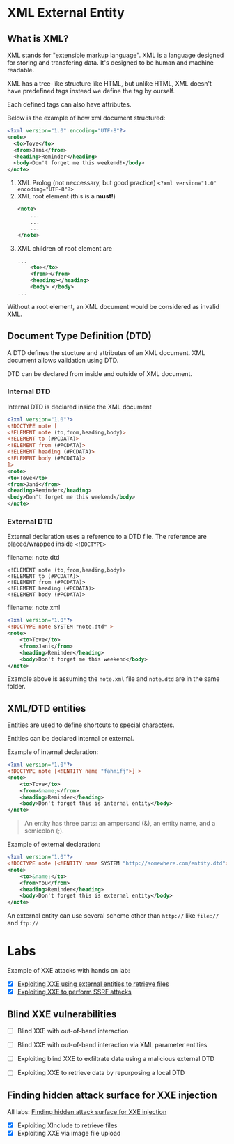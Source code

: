 # XML External Entity

## What is XML?

XML stands for "extensible markup language". XML is a language designed for storing and transfering data. It's designed to be human and machine readable.   

XML has a tree-like structure like HTML, but unlike HTML, XML doesn't have predefined tags instead we define the tag by ourself.  

Each defined tags can also have attributes.

Below is the example of how xml document structured:

```xml
<?xml version="1.0" encoding="UTF-8"?> 
<note>
  <to>Tove</to>
  <from>Jani</from>
  <heading>Reminder</heading>
  <body>Don't forget me this weekend!</body>
</note> 
```

1. XML Prolog (not neccessary, but good practice)
`<?xml version="1.0" encoding="UTF-8"?>`
2. XML root element (this is a **must!**)
	```xml
	<note> 
		...
		...
		...
	</note>
	```
3. XML children of root element are 
	```xml
	...
		<to></to>
		<from></from>
		<heading></heading>
		<body> </body>
	...
	```

Without a root element, an XML document would be considered as invalid XML.

## Document Type Definition (DTD)

A DTD defines the stucture and attributes of an XML document. XML document allows validation using DTD.  

DTD can be declared from inside and outside of XML document. 
  
### Internal DTD 
Internal DTD is declared inside the XML document

```xml
<?xml version="1.0"?>
<!DOCTYPE note [
<!ELEMENT note (to,from,heading,body)>
<!ELEMENT to (#PCDATA)>
<!ELEMENT from (#PCDATA)>
<!ELEMENT heading (#PCDATA)>
<!ELEMENT body (#PCDATA)>
]>
<note>
<to>Tove</to>
<from>Jani</from>
<heading>Reminder</heading>
<body>Don't forget me this weekend</body>
</note>
``` 


### External DTD

External declaration uses a reference to a DTD file. The reference are placed/wrapped inside `<!DOCTYPE>`  

filename: note.dtd
```
<!ELEMENT note (to,from,heading,body)>
<!ELEMENT to (#PCDATA)>
<!ELEMENT from (#PCDATA)>
<!ELEMENT heading (#PCDATA)>
<!ELEMENT body (#PCDATA)>
```

filename: note.xml
```xml
<?xml version="1.0"?>
<!DOCTYPE note SYSTEM "note.dtd" > 
<note>
	<to>Tove</to>
	<from>Jani</from>
	<heading>Reminder</heading>
	<body>Don't forget me this weekend</body>
</note>
```

Example above is assuming the `note.xml` file and `note.dtd` are in the same folder.


## XML/DTD entities

Entities are used to define shortcuts to special characters.  

Entities can be declared internal or external.  

Example of internal declaration:
```xml
<?xml version="1.0"?>
<!DOCTYPE note [<!ENTITY name "fahmifj">] >
<note>
	<to>Tove</to>
	<from>&name;</from>
	<heading>Reminder</heading>
	<body>Don't forget this is internal entity</body>
</note>
```

> An entity has three parts: an ampersand (&), an entity name, and a semicolon (;).


Example of external declaration:
```xml
<?xml version="1.0"?>
<!DOCTYPE note [<!ENTITY name SYSTEM "http://somewhere.com/entity.dtd">] >
<note>
	<to>&name;</to>
	<from>You</from>
	<heading>Reminder</heading>
	<body>Don't forget this is external entity</body>
</note>
```

An external entity can use several scheme other than `http://` like `file://` and `ftp://`

# Labs

Example of XXE attacks with hands on lab:

- [x] [Exploiting XXE using external entities to retrieve files](01-exploiting-xxe-to-retrieve-files/README.md)
- [x] [Exploiting XXE to perform SSRF attacks](02-exploiting-xxe-to-perform-ssrf/README.md)

## Blind XXE vulnerabilities

- [ ] Blind XXE with out-of-band interaction
- [ ] Blind XXE with out-of-band interaction via XML parameter entities
- [ ] Exploiting blind XXE to exfiltrate data using a malicious external DTD
- [ ] Exploiting XXE to retrieve data by repurposing a local DTD


## Finding hidden attack surface for XXE injection
All labs: [Finding hidden attack surface for XXE injection](04-hidden-attack-surface-xxe/README.md)
- [x] Exploiting XInclude to retrieve files
- [x] Exploiting XXE via image file upload
